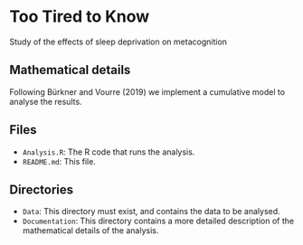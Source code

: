 # Too Tired to Know
Study of the effects of sleep deprivation on metacognition

## Mathematical details
Following Bürkner and Vourre (2019) we implement a cumulative model to analyse the results.

## Files
- `Analysis.R`: The R code that runs the analysis.
- `README.md`: This file.

## Directories
- `Data`: This directory must exist, and contains the data to be analysed.
- `Documentation`: This directory contains a more detailed description of the mathematical details of the analysis.
